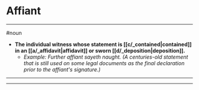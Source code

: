 # Affiant
---
#noun
- **The individual witness whose statement is [[c/_contained|contained]] in an [[a/_affidavit|affidavit]] or sworn [[d/_deposition|deposition]].**
	- _Example: Further affiant sayeth naught. (A centuries-old statement that is still used on some legal documents as the final declaration prior to the affiant's signature.)_
---
---
